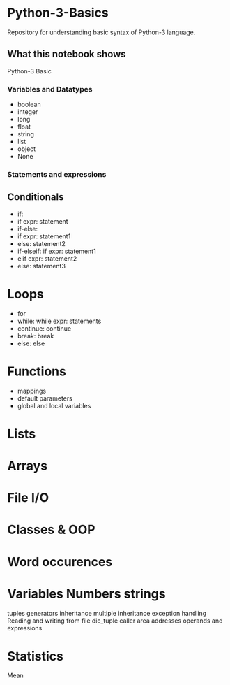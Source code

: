 # Python-3-Basics

Repository for understanding basic syntax of Python-3 language.

## What this notebook shows

Python-3 Basic

### Variables and Datatypes

* boolean
* integer
* long
* float
* string
* list
* object
* None

### Statements and expressions 

## Conditionals
* if:
* if expr: statement
* if-else:
* if expr: statement1
* else: statement2
* if-elseif: if expr: statement1
* elif expr: statement2
* else: statement3

# Loops
* for
* while: while expr: statements
* continue: continue
* break: break
* else: else

# Functions
* mappings
* default parameters
* global and local variables

# Lists

# Arrays

# File I/O

# Classes & OOP

# Word occurences

# Variables Numbers strings
tuples
generators
inheritance
multiple inheritance
exception handling
Reading and writing from file
dic_tuple
caller 
area
addresses
operands and expressions

# Statistics

Mean
